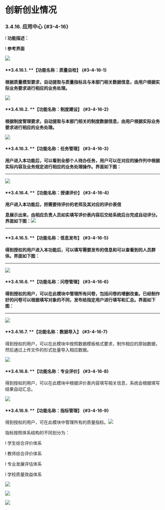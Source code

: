 # 创新创业情况


### 3.4.16.   应用中心 {#3-4-16}

l  **功能描述：**

l  **参考界面**

![](/assets/image144.png)

#### **3.4.16.1.        ****【****功能名称：质量自检****】** {#3-4-16-1}

**根据质量模型要求，自动提取与质量指标且与本部门相关数据信息，由用户根据实际业务要求进行相应的业务处理。**

![](/assets/image145.jpg)

#### **3.4.16.2.        ****【****功能名称：制度建设****】** {#3-4-16-2}

**根据制度管理要求，自动提取与本部门相关的制度数据信息，由用户根据实际业务要求进行相应的业务处理。**

![](/assets/image146.jpg)

#### **3.4.16.3.        ****【****功能名称：任务管理****】** {#3-4-16-3}

**用户进入本功能后，可以看到全部个人待办任务，用户可以在对应的操作列中根据实际内容及业务规定进行相应的业务处理操作。界面如下图：**

** **

![](/assets/image147.jpg)

#### **3.4.16.4.        ****【****功能名称：授课评价****】** {#3-4-16-4}

**用户进入本功能后，把需要待评价的老师及其对应的评价表信**

**息展示出来，由相应负责人员如实填写评价表内容后交给系统后台完成自动评分。界面如下图：**![](/assets/image148.jpg)

** **

#### **3.4.16.5.        ****【****功能名称：信息发布****】** {#3-4-16-5}

**得到授权的用户进入本功能后，可以填写需要发布的信息和可以查看到的人员群体。界面如下图：**

** **

![](/assets/image149.jpg)

#### **3.4.16.6.        ****【****功能名称：问卷管理****】** {#3-4-16-6}

**得到授权的用户，可以在此模块中管理所有问卷，包括问卷的增删改查。已经制作好的问卷可以根据填写对象的不同，发布给指定用户进行填写和汇总。界面如下图：**

** **

![](/assets/image150.jpg)

#### **3.4.16.7.        ****【****功能名称：数据导入****】** {#3-4-16-7}

得到授权的用户，可以在此模块中按照数据模板格式要求，制作相应的原始数据，然后通过上传文件的形式批量导入相应数据。

![](/assets/image151.jpg)

#### **3.4.16.8.        ****【****功能名称：专业评价****】** {#3-4-16-8}

得到授权的用户，可以在此模块中根据评价表内容填写相关信息，系统会根据填写结果自动汇总。

![](/assets/image152.jpg)

#### **3.4.16.9.        ****【****功能名称：指标管理****】** {#3-4-16-9}

得到授权的用户，可在此模块中管理所有的质量指标。![](/assets/image153.jpg)

指标按照体系结构的不同划分为：

l  学生综合评价体系

l  教师综合评价体系

l  专业发展评估体系

l  学校质量效益体系

![](/assets/image154.jpg)

![](/assets/image155.jpg)

![](/assets/image156.jpg)